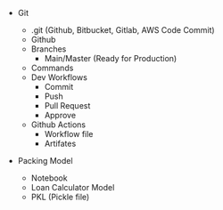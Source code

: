 - Git
  - .git (Github, Bitbucket, Gitlab, AWS Code Commit)
  - Github
  - Branches
    - Main/Master (Ready for Production)
  - Commands
  - Dev Workflows
    - Commit
    - Push
    - Pull Request
    - Approve
  - Github Actions
    - Workflow file
    - Artifates

- Packing Model
  - Notebook
  - Loan Calculator Model
  - PKL (Pickle file)
